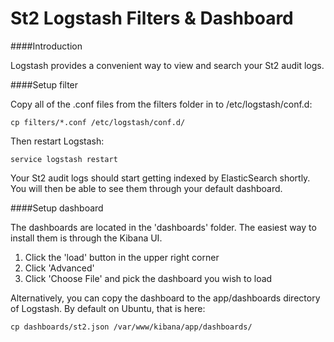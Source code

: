 St2 Logstash Filters & Dashboard
==========

####Introduction

Logstash provides a convenient way to view and search your St2 audit logs.

####Setup filter

Copy all of the .conf files from the filters folder in to /etc/logstash/conf.d:

    cp filters/*.conf /etc/logstash/conf.d/

Then restart Logstash:

    service logstash restart

Your St2 audit logs should start getting indexed by ElasticSearch shortly.  You will then be able to see them through your default dashboard.

####Setup dashboard

The dashboards are located in the 'dashboards' folder.  The easiest way to install them is through the Kibana UI.  

1. Click the 'load' button in the upper right corner
2. Click 'Advanced'
3. Click 'Choose File' and pick the dashboard you wish to load

Alternatively, you can copy the dashboard to the app/dashboards directory of Logstash.  By default on Ubuntu, that is here:

    cp dashboards/st2.json /var/www/kibana/app/dashboards/
